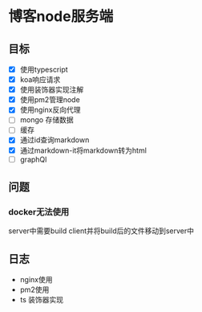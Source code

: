 # 博客node服务端

## 目标

- [x] 使用typescript
- [x] koa响应请求
- [x] 使用装饰器实现注解
- [x] 使用pm2管理node
- [x] 使用nginx反向代理
- [ ] mongo 存储数据
- [ ] 缓存
- [x] 通过id查询markdown
- [x] 通过markdown-it将markdown转为html
- [ ] graphQl

## 问题

### docker无法使用

server中需要build client并将build后的文件移动到server中

## 日志

- nginx使用
- pm2使用
- ts 装饰器实现